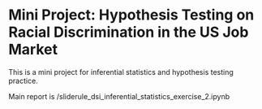 # Mini Project: Hypothesis Testing on Racial Discrimination in the US Job Market

This is a mini project for inferential statistics and hypothesis testing practice.

Main report is /sliderule_dsi_inferential_statistics_exercise_2.ipynb